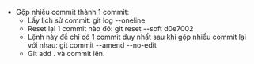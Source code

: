 * Gộp nhiều commit thành 1 commit:
    - Lấy lịch sử commit: git log --oneline
    - Reset lại 1  commit nào đó: git reset --soft d0e7002
    - Lệnh này để chỉ có 1 commit duy nhất sau khi gộp nhiều commit lại với nhau: git commit --amend --no-edit
    - Git add . và commit lên.